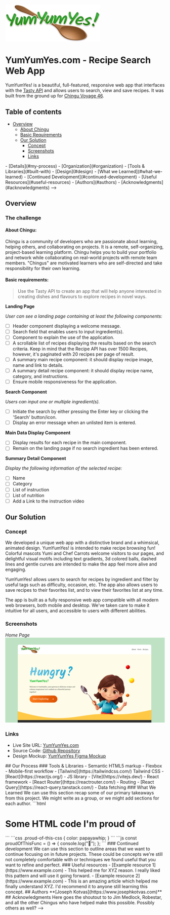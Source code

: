 <img src="src/assets/brand/yumyumyes-logo-m.png" style="max-width:300px;" />

# YumYumYes.com - Recipe Search Web App

YumYumYes! is a beautiful, full-featured, responsive web app that interfaces with the [Tasty API](https://rapidapi.com/apidojo/api/tasty) and allows users to search, view and save recipes. It was built from the ground up for [Chingu Voyage 46](https://github.com/chingu-voyages/voyage-project-tier2-recipes).

## Table of contents

- [Overview](#overview)
  - [About Chingu](#about-chingu)
  - [Basic Requirements](#basic-requirements)
  - [Our Solution](#our-solution)
    - [Concept](#concept)
    - [Screenshots](#screenshots)
    - [Links](#links)

<!-->

- [Details](#my-process)
  - [Organization](#organization)
  - [Tools & Libraries](#built-with)
  - [Design](#design)
  - [What we Learned](#what-we-learned)
  - [Continued Development](#continued-development)
  - [Useful Resources](#useful-resources)
- [Authors](#authors)
- [Acknowledgments](#acknowledgments)
  -->

## Overview

### The challenge

#### About Chingu:

Chingu is a community of developers who are passionate about learning, helping others, and collaborating on projects. It is a remote, self-organizing, project-based learning platform. Chingu helps you to build your portfolio and network while collaborating on real-world projects with remote team members. "Chingus" are motivated learners who are self-directed and take responsibility for their own learning.

#### Basic requirements:

> Use the Tasty API to create an app that will help anyone interested in creating dishes and flavours to explore recipes in novel ways.

**Landing Page**

_User can see a landing page containing at least the following components:_

- [ ] Header component displaying a welcome message.
- [ ] Search field that enables users to input ingredient(s).
- [ ] Component to explain the use of the application.
- [ ] A scrollable list of recipes displaying the results based on the search criteria. Keep in mind that the Recipe API has over 1500 Recipes, however, it's paginated with 20 recipes per page of result.
- [ ] A summary main recipe component: it should display recipe image, name and link to details.
- [ ] A summary detail recipe component: it should display recipe name, category, and instructions.
- [ ] Ensure mobile responsiveness for the application.

**Search Component**

_Users can input one or multiple ingredient(s)._

- [ ] Initiate the search by either pressing the Enter key or clicking the 'Search' button/icon.
- [ ] Display an error message when an unlisted item is entered.

**Main Data Display Component**

- [ ] Display results for each recipe in the main component.
- [ ] Remain on the landing page if no search ingredient has been entered.

**Summary Detail Component**

_Display the following information of the selected recipe:_

- [ ] Name
- [ ] Category
- [ ] List of instruction
- [ ] List of nutrition
- [ ] Add a Link to the instruction video

## Our Solution

### Concept

We developed a unique web app with a distinctive brand and a whimsical, animated design. YumYumYes! is intended to make recipe browsing fun! Colorful mascots Yumi and Chef Carrots welcome visitors to our pages, and delightful visual motifs including text gradients, 3d colored balls, dashed lines and gentle curves are intended to make the app feel more alive and engaging.

YumYumYes! allows users to search for recipes by ingredient and filter by useful tags such as difficulty, occasion, etc. The app also allows users to save recipes to their favorites list, and to view their favorites list at any time.

The app is built as a fully responsive web app compatible with all modern web browsers, both mobile and desktop. We've taken care to make it intuitive for all users, and accessible to users with different abilities.

### Screenshots

<div style="display:flex;gap:1rem;flex-wrap:wrap;">
    <div style="flex:1;min-width: 200px;">
        <em>Home Page</em>
        <a href="public/screenshots/screenshot-home-dev.png">
            <img src="public/screenshots/screenshot-home-dev.png" alt="Home Page">
        </a>
    </div>
    <!--
    <div style="flex:1;min-width: 200px;">
        <em>Home Page</em>
        <a href="public/screenshots/screenshot-home-dev.png">
            <img src="public/screenshots/screenshot-home-dev.png" alt="Home Page">
        </a>
    </div>
    <div style="flex:1;min-width: 200px;">
        <em>Home Page</em>
        <a href="public/screenshots/screenshot-home-dev.png">
            <img src="public/screenshots/screenshot-home-dev.png" alt="Home Page">
        </a>
    </div>
    <div style="flex:1;min-width: 200px;">
        <em>Home Page</em>
        <a href="public/screenshots/screenshot-home-dev.png">
            <img src="public/screenshots/screenshot-home-dev.png" alt="Home Page">
        </a>
    </div>
    -->
</div>

### Links

- Live Site URL: [YumYumYes.com](https://yumyumyes.com)
- Source Code: [Github Repository](https://github.com/chingu-voyages/v46-tier2-team-19)
- Design Mockup: [YumYumYes Figma Mockup](https://www.figma.com/file/CbJFJOPY0r5EbEpRSNrx9b/YumYumYes-wireframe)
<!-->

## Our Process

### Tools & Libraries

- Semantic HTML5 markup
- Flexbox
- Mobile-first workflow
- [Tailwind](https://tailwindcss.com/) Tailwind CSS
- [React](https://reactjs.org/) - JS library
- [Vite](https://vitejs.dev/) - React framework
- [React Router](https://reactrouter.com/) - Routing
- [React Query](https://react-query.tanstack.com/) - Data fetching

### What We Learned

We can use this section recap some of our primary takeaways from this project. We might write as a group, or we might add sections for each author.

```html
<h1>Some HTML code I'm proud of</h1>
```

```css
.proud-of-this-css {
  color: papayawhip;
}
```

```js
const proudOfThisFunc = () => {
  console.log("🎉");
};
```

### Continued development

We can use this section to outline areas that we want to continue focusing on in future projects. These could be concepts we're still not completely comfortable with or techniques we found useful that you want to refine and perfect.

### Useful resources

- [Example resource 1](https://www.example.com) - This helped me for XYZ reason. I really liked this pattern and will use it going forward.
- [Example resource 2](https://www.example.com) - This is an amazing article which helped me finally understand XYZ. I'd recommend it to anyone still learning this concept.

## Authors

**[Joseph Kotvas](https://www.josephkotvas.com)**

## Acknowledgments

Here goes the shoutout to to Jim Medlock, Robestar, and all the other Chingus who have helped make this possible. Possibly others as well?
-->
